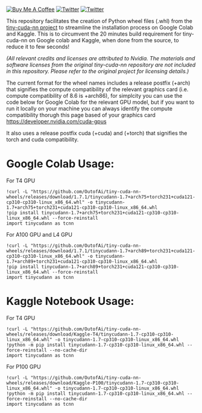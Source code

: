 <a href="https://www.buymeacoffee.com/outofai" target="_blank"><img src="https://img.shields.io/badge/-buy_me_a%C2%A0coffee-red?logo=buy-me-a-coffee" alt="Buy Me A Coffee"></a>
[![Twitter](https://img.shields.io/twitter/url/https/twitter.com/cloudposse.svg?style=social&label=Ashleigh%20Watson)](https://twitter.com/OutofAi) 
[![Twitter](https://img.shields.io/twitter/url/https/twitter.com/cloudposse.svg?style=social&label=Alex%20Nasa)](https://twitter.com/banterless_ai)


This repository facilitates the creation of Python wheel files (.whl) from the [tiny-cuda-nn project](https://github.com/NVlabs/tiny-cuda-nn) to streamline the installation process on Google Colab and Kaggle. This is to circumvent the 20 minutes build requirement for tiny-cuda-nn on Google colab and Kaggle, when done from the source, to reduce it to few seconds!

_(All relevant credits and licenses are attributed to Nvidia. The materials and software licenses from the original tiny-cuda-nn repository are not included in this repository. Please refer to the original project for licensing details.)_

The current format for the wheel names includes a release postfix (+arch) that signifies the compute compatibility of the relevant graphics card (i.e. compute compatibility of 8.6 is +arch86), for simplcity you can use the code below for Google Colab for the relevant GPU model, but if you want to run it locally on your machine you can always identify the compute compatibility thorugh this page based of your graphics card https://developer.nvidia.com/cuda-gpus

It also uses a release postfix cuda (+cuda) and (+torch) that signifies the torch and cuda compatibility.

# Google Colab Usage:

For T4 GPU
```
!curl -L "https://github.com/OutofAi/tiny-cuda-nn-wheels/releases/download/1.7.1/tinycudann-1.7+arch75+torch231+cuda121-cp310-cp310-linux_x86_64.whl" -o tinycudann-1.7+arch75+torch231+cuda121-cp310-cp310-linux_x86_64.whl
!pip install tinycudann-1.7+arch75+torch231+cuda121-cp310-cp310-linux_x86_64.whl --force-reinstall
import tinycudann as tcnn
```

For A100 GPU and L4 GPU
```
!curl -L "https://github.com/OutofAi/tiny-cuda-nn-wheels/releases/download/1.7.1/tinycudann-1.7+arch89+torch231+cuda121-cp310-cp310-linux_x86_64.whl" -o tinycudann-1.7+arch89+torch231+cuda121-cp310-cp310-linux_x86_64.whl
!pip install tinycudann-1.7+arch89+torch231+cuda121-cp310-cp310-linux_x86_64.whl --force-reinstall
import tinycudann as tcnn
```

# Kaggle Notebook Usage:

For T4 GPU
```
!curl -L "https://github.com/OutofAi/tiny-cuda-nn-wheels/releases/download/Kaggle-T4/tinycudann-1.7-cp310-cp310-linux_x86_64.whl" -o tinycudann-1.7-cp310-cp310-linux_x86_64.whl
!python -m pip install tinycudann-1.7-cp310-cp310-linux_x86_64.whl --force-reinstall --no-cache-dir
import tinycudann as tcnn
```


For P100 GPU
```
!curl -L "https://github.com/OutofAi/tiny-cuda-nn-wheels/releases/download/Kaggle-P100/tinycudann-1.7-cp310-cp310-linux_x86_64.whl" -o tinycudann-1.7-cp310-cp310-linux_x86_64.whl
!python -m pip install tinycudann-1.7-cp310-cp310-linux_x86_64.whl --force-reinstall --no-cache-dir
import tinycudann as tcnn
```
